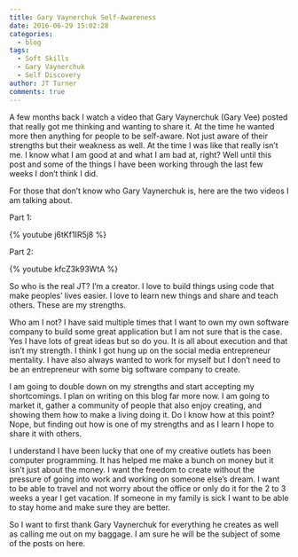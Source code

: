 ```yaml
---
title: Gary Vaynerchuk Self-Awareness
date: 2016-06-29 15:02:28
categories:
  - blog
tags:
  - Soft Skills
  - Gary Vaynerchuk
  - Self Discovery
author: JT Turner
comments: true
---
```

A few months back I watch a video that Gary Vaynerchuk (Gary Vee) posted that really got me thinking and wanting to share it. At the time he wanted more then anything for people to be self-aware. Not just aware of their strengths but their weakness as well. At the time I was like that really isn’t me. I know what I am good at and what I am bad at, right? Well until this post and some of the things I have been working through the last few weeks I don’t think I did.

For those that don’t know who Gary Vaynerchuk is, here are the two videos I am talking about.

Part 1:

{% youtube j6tKf1IR5j8 %}

Part 2:

{% youtube kfcZ3k93WtA %}

So who is the real JT? I’m a creator. I love to build things using code that make peoples’ lives easier. I love to learn new things and share and teach others. These are my strengths.

Who am I not? I have said multiple times that I want to own my own software company to build some great application but I am not sure that is the case. Yes I have lots of great ideas but so do you. It is all about execution and that isn’t my strength. I think I got hung up on the social media entrepreneur mentality. I have also always wanted to work for myself but I don’t need to be an entrepreneur with some big software company to create.

I am going to double down on my strengths and start accepting my shortcomings. I plan on writing on this blog far more now. I am going to market it, gather a community of people that also enjoy creating, and showing them how to make a living doing it. Do I know how at this point? Nope, but finding out how is one of my strengths and as I learn I hope to share it with others.

I understand I have been lucky that one of my creative outlets has been computer programming. It has helped me make a bunch on money but it isn’t just about the money. I want the freedom to create without the pressure of going into work and working on someone else’s dream. I want to be able to travel and not worry about the office or only do it for the 2 to 3 weeks a year I get vacation. If someone in my family is sick I want to be able to stay home and make sure they are better.

So I want to first thank Gary Vaynerchuk for everything he creates as well as calling me out on my baggage. I am sure he will be the subject of some of the posts on here.
